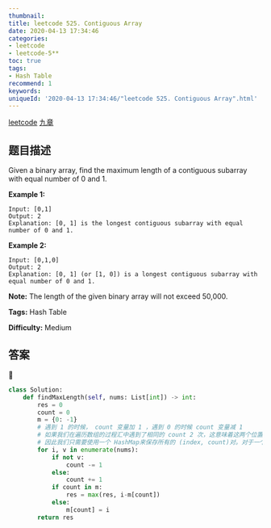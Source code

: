 ```yaml
---
thumbnail:
title: leetcode 525. Contiguous Array
date: 2020-04-13 17:34:46
categories:
- leetcode
- leetcode-5**
toc: true
tags:
- Hash Table
recommend: 1
keywords:
uniqueId: '2020-04-13 17:34:46/"leetcode 525. Contiguous Array".html'
---
```


<a href="https://leetcode.com/problems/contiguous-array/">leetcode</a>
<a href="https://www.jiuzhang.com/solution/contiguous-array/">九章</a>
## 题目描述
Given a binary array, find the maximum length of a contiguous subarray with
equal number of 0 and 1.

**Example 1:**  
        
    Input: [0,1]
    Output: 2
    Explanation: [0, 1] is the longest contiguous subarray with equal number of 0 and 1.


**Example 2:**  
        
    Input: [0,1,0]
    Output: 2
    Explanation: [0, 1] (or [1, 0]) is a longest contiguous subarray with equal number of 0 and 1.


**Note:** The length of the given binary array will not exceed 50,000.


**Tags:** Hash Table

**Difficulty:** Medium

## 答案
<!--more-->
```python
class Solution:
    def findMaxLength(self, nums: List[int]) -> int:
        res = 0
        count = 0
        m = {0: -1}
        # 遇到 1 的时候， count 变量加 1 ，遇到 0 的时候 count 变量减 1
        # 如果我们在遍历数组的过程汇中遇到了相同的 count 2 次，这意味着这两个位置之间 0 和 1 的数目一样多
        # 因此我们只需要使用一个 HashMap来保存所有的 (index, count)对。对于一个 count ，我们只记录它第一次出现的位置，后面遇到相同的 count我们都用这个第一次记录的 index 来计算子数组的长度
        for i, v in enumerate(nums):
            if not v:
                count -= 1
            else:
                count += 1
            if count in m:
                res = max(res, i-m[count])
            else:
                m[count] = i
        return res
```
